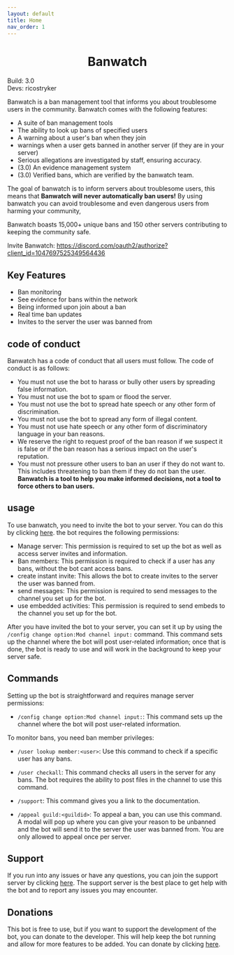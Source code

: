 ```yaml
---
layout: default
title: Home
nav_order: 1
---
```


<h1 align="center">Banwatch</h1>
Build: 3.0<br>
Devs: ricostryker

Banwatch is a ban management tool that informs you about troublesome users in the community. Banwatch comes with the following features:
* A suite of ban management tools
* The ability to look up bans of specified users
* A warning about a user's ban when they join
* warnings when a user gets banned in another server (if they are in your server)
* Serious allegations are investigated by staff, ensuring accuracy.
* (3.0) An evidence management system
* (3.0) Verified bans, which are verified by the banwatch team.

The goal of banwatch is to inform servers about troublesome users, this means that  **Banwatch will never automatically ban users!** By using banwatch you can avoid troublesome and even dangerous users from harming your community, 

Banwatch boasts 15,000+ unique bans and 150 other servers contributing to keeping the community safe.

Invite Banwatch:
https://discord.com/oauth2/authorize?client_id=1047697525349564436

## Key Features

- Ban monitoring
- See evidence for bans within the network
- Being informed upon join about a ban
- Real time ban updates
- Invites to the server the user was banned from

## code of conduct

Banwatch has a code of conduct that all users must follow. The code of conduct is as follows:

- You must not use the bot to harass or bully other users by spreading false information.
- You must not use the bot to spam or flood the server.
- You must not use the bot to spread hate speech or any other form of discrimination.
- You must not use the bot to spread any form of illegal content.
- You must not use hate speech or any other form of discriminatory language in your ban reasons.
- We reserve the right to request proof of the ban reason if we suspect it is false or if the ban reason has a serious
  impact on the user's reputation.
- You must not pressure other users to ban an user if they do not want to. This includes threatening to ban them if they
  do not ban the user. __Banwatch is a tool to help you make informed decisions, not a tool to force others to ban
  users.__

## usage

To use banwatch, you need to invite the bot to your server. You can do this by
clicking [here](https://discord.com/oauth2/authorize?client_id=1047697525349564436). the bot requires the following
permissions:

- Manage server: This permission is required to set up the bot as well as access server invites and information.
- Ban members: This permission is required to check if a user has any bans, without the bot cant access bans.
- create instant invite: This allows the bot to create invites to the server the user was banned from.
- send messages: This permission is required to send messages to the channel you set up for the bot.
- use embedded activities: This permission is required to send embeds to the channel you set up for the bot.

After you have invited the bot to your server, you can set it up by using the `/config change option:Mod channel input:`
command. This command sets up the channel where the bot will post user-related information; once that is done, the bot
is ready to use and will work in the background to keep your server safe.

## Commands

Setting up the bot is straightforward and requires manage server permissions:

- `/config change option:Mod channel input:`: This command sets up the channel where the bot will post user-related
  information.

To monitor bans, you need ban member privileges:

- `/user lookup member:<user>`: Use this command to check if a specific user has any bans.

- `/user checkall`: This command checks all users in the server for any bans. The bot requires the ability to post
  files in the channel to use this command.
- `/support`: This command gives you a link to the documentation.

- `/appeal guild:<guildid>`: To appeal a ban, you can use this command. A modal will pop up where you can give your
  reason to be unbanned and the bot will send it to the server the user was banned from. You are only allowed to appeal
  once per server.

## Support

If you run into any issues or have any questions, you can join the support server by
clicking [here](https://discord.gg/sXqhbPxgGn). The support server is the best place to get help with the bot and to
report any issues you may encounter.

## Donations

This bot is free to use, but if you want to support the development of the bot, you can donate to the developer. This
will help keep the bot running and allow for more features to be added. You can donate by
clicking [here](https://donate.stripe.com/dR6eV63rQfr5g2kcMM).
